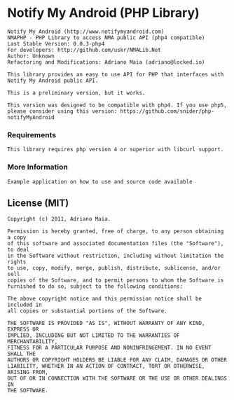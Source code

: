 Notify My Android (PHP Library)
================================

	Notify My Android (http://www.notifymyandroid.com)
	NMAPHP - PHP Library to access NMA public API (php4 compatible)
	Last Stable Version: 0.0.3-php4
	For developers: http://github.com/uskr/NMALib.Net
	Author: Unknown
	Refactoring and Modifications: Adriano Maia (adriano@locked.io)

	This library provides an easy to use API for PHP that interfaces with Notify My Android public API.
	
	This is a preliminary version, but it works. 
	
	This version was designed to be compatible with php4. If you use php5, please consider using this version: https://github.com/snider/php-notifyMyAndroid
	
### Requirements

	This library requires php version 4 or superior with libcurl support.
	
### More Information

	Example application on how to use and source code available

License (MIT)
-------------

    Copyright (c) 2011, Adriano Maia.

    Permission is hereby granted, free of charge, to any person obtaining a copy
    of this software and associated documentation files (the "Software"), to deal
    in the Software without restriction, including without limitation the rights
    to use, copy, modify, merge, publish, distribute, sublicense, and/or sell
    copies of the Software, and to permit persons to whom the Software is
    furnished to do so, subject to the following conditions:

    The above copyright notice and this permission notice shall be included in
    all copies or substantial portions of the Software.

    THE SOFTWARE IS PROVIDED "AS IS", WITHOUT WARRANTY OF ANY KIND, EXPRESS OR
    IMPLIED, INCLUDING BUT NOT LIMITED TO THE WARRANTIES OF MERCHANTABILITY,
    FITNESS FOR A PARTICULAR PURPOSE AND NONINFRINGEMENT. IN NO EVENT SHALL THE
    AUTHORS OR COPYRIGHT HOLDERS BE LIABLE FOR ANY CLAIM, DAMAGES OR OTHER
    LIABILITY, WHETHER IN AN ACTION OF CONTRACT, TORT OR OTHERWISE, ARISING FROM,
    OUT OF OR IN CONNECTION WITH THE SOFTWARE OR THE USE OR OTHER DEALINGS IN
    THE SOFTWARE.
